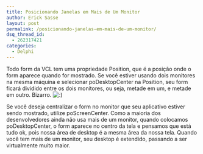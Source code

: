 ```yaml
---
title: Posicionando Janelas em Mais de Um Monitor
author: Erick Sasse
layout: post
permalink: /posicionando-janelas-em-mais-de-um-monitor/
dsq_thread_id:
  - 262317421
categories:
  - Delphi
---
```

Todo form da VCL tem uma propriedade Position, que &eacute; a posi&ccedil;&atilde;o onde o form aparece quando for mostrado. Se voc&ecirc; estiver usando dois monitores na mesma m&aacute;quina e selecionar poDesktopCenter na Position, seu form ficar&aacute; dividido entre os dois monitores, ou seja, metade em um, e metade em outro. Bizarro. <img src="http://www.ericksasse.com.br/wp-includes/images/smilies/icon_smile.gif" alt=":)" class="wp-smiley" />

Se voc&ecirc; deseja centralizar o form no monitor que seu aplicativo estiver sendo mostrado, utilize poScreenCenter. Como a maioria dos desenvolvedores ainda n&atilde;o usa mais de um monitor, quando colocamos poDesktopCenter, o form aparece no centro da tela e pensamos que est&aacute; tudo ok, pois nossa &aacute;rea de desktop &eacute; a mesma &aacute;rea da nossa tela. Quando voc&ecirc; tem mais de um monitor, seu desktop &eacute; extendido, passando a ser virtualmente muito maior.
